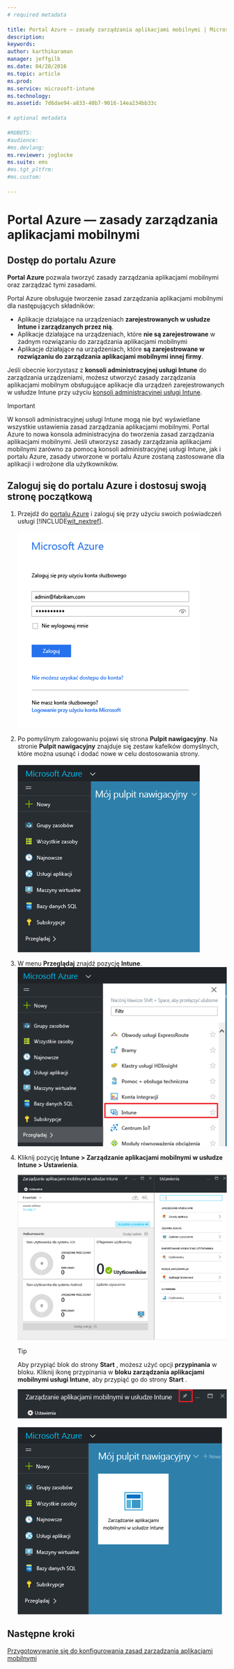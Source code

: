 ```yaml
---
# required metadata

title: Portal Azure — zasady zarządzania aplikacjami mobilnymi | Microsoft Intune
description:
keywords:
author: karthikaraman
manager: jeffgilb
ms.date: 04/28/2016
ms.topic: article
ms.prod:
ms.service: microsoft-intune
ms.technology:
ms.assetid: 7d6dae94-a833-40b7-9016-14ea234bb33c

# optional metadata

#ROBOTS:
#audience:
#ms.devlang:
ms.reviewer: joglocke
ms.suite: ems
#ms.tgt_pltfrm:
#ms.custom:

---
```


# Portal Azure — zasady zarządzania aplikacjami mobilnymi
## Dostęp do portalu Azure
**Portal Azure** pozwala tworzyć zasady zarządzania aplikacjami mobilnymi oraz zarządzać tymi zasadami.

Portal Azure obsługuje tworzenie zasad zarządzania aplikacjami mobilnymi dla następujących składników:
- Aplikacje działające na urządzeniach **zarejestrowanych w usłudze Intune i zarządzanych przez nią**.
- Aplikacje działające na urządzeniach, które **nie są zarejestrowane** w żadnym rozwiązaniu do zarządzania aplikacjami mobilnymi
- Aplikacje działające na urządzeniach, które **są zarejestrowane w rozwiązaniu do zarządzania aplikacjami mobilnymi innej firmy**.

Jeśli obecnie korzystasz z **konsoli administracyjnej usługi Intune** do zarządzania urządzeniami, możesz utworzyć zasady zarządzania aplikacjami mobilnym obsługujące aplikacje dla urządzeń zarejestrowanych w usłudze Intune przy użyciu [konsoli administracyjnej usługi Intune](configure-and-deploy-mobile-application-management-policies-in-the-microsoft-intune-console.md).
>[!IMPORTANT]
> W konsoli administracyjnej usługi Intune mogą nie być wyświetlane wszystkie ustawienia zasad zarządzania aplikacjami mobilnymi. Portal Azure to nowa konsola administracyjna do tworzenia zasad zarządzania aplikacjami mobilnymi. Jeśli utworzysz zasady zarządzania aplikacjami mobilnymi zarówno za pomocą konsoli administracyjnej usługi Intune, jak i portalu Azure, zasady utworzone w portalu Azure zostaną zastosowane dla aplikacji i wdrożone dla użytkowników.

## Zaloguj się do portalu Azure i dostosuj swoją stronę początkową

1.  Przejdź do [portalu Azure](https://portal.azure.com) i zaloguj się przy użyciu swoich poświadczeń usługi [!INCLUDE[wit_nextref](../includes/wit_nextref_md.md)].

    ![Zrzut ekranu przedstawiający stronę logowania się do portalu Azure](../media/AppManagement/AzurePortal_MAMSigninPage.png)

2.  Po pomyślnym zalogowaniu pojawi się strona **Pulpit nawigacyjny**. Na stronie **Pulpit nawigacyjny** znajduje się zestaw kafelków domyślnych, które można usunąć i dodać nowe w celu dostosowania strony.

    ![Zrzut ekranu pulpitu nawigacyjnego portalu Azure](../media/AppManagement/AzurePortal_MAMStartboard_NoMAM.png)

3.  W menu **Przeglądaj** znajdź pozycję **Intune**.![Zrzut ekranu przedstawiający menu Przeglądaj z wyróżnioną pozycją Intune](../media/AppManagement/AzurePortal_MAM_Browse_Intune.png)

4.  Kliknij pozycję **Intune > Zarządzanie aplikacjami mobilnymi w usłudze Intune > Ustawienia**.

    ![Zrzut ekranu przedstawiający blok zarządzania aplikacjami mobilnymi usługi Intune](../media/AppManagement/AzurePortal_MAM_Mainblade.png)

    > [!TIP]
    > Aby przypiąć blok do strony **Start** , możesz użyć opcji **przypinania** w bloku.  Kliknij ikonę przypinania w **bloku zarządzania aplikacjami mobilnymi usługi Intune**, aby przypiąć go do strony **Start** .

    ![Zrzut ekranu przedstawiający blok zarządzania aplikacjami mobilnymi usługi Intune z wyróżnioną ikoną przypinania](../media/AppManagement/AzurePortal_MAM_PinBladeAction.png)

    ![Zrzut ekranu pulpitu nawigacyjnego z przypiętym kafelkiem usługi Intune](../media/AppManagement/AzurePortal_MAM_Startboard_withMAM.png)
## Następne kroki
[Przygotowywanie się do konfigurowania zasad zarządzania aplikacjami mobilnymi](get-ready-to-configure-mobile-app-management-policies-with-microsoft-intune.md)


<!--HONumber=Jun16_HO2-->


